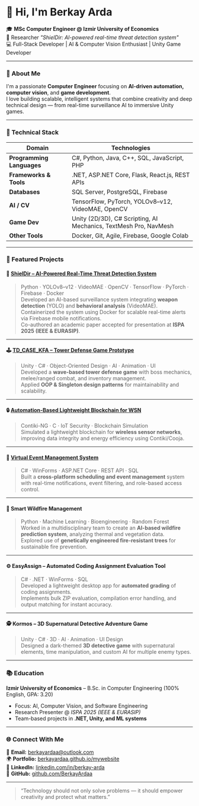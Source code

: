 # 👋 Hi, I'm Berkay Arda

🎓 **MSc Computer Engineer @ Izmir University of Economics**  
🔬 Researcher *"ShielDir: AI-powered real-time threat detection system"*  
💻 Full-Stack Developer | AI & Computer Vision Enthusiast | Unity Game Developer

---

### 🧠 About Me
I'm a passionate **Computer Engineer** focusing on **AI-driven automation, computer vision**, and **game development**.  
I love building scalable, intelligent systems that combine creativity and deep technical design — from real-time surveillance AI to immersive Unity games.

---

### 🧩 Technical Stack

| Domain | Technologies |
|---------|---------------|
| **Programming Languages** | C#, Python, Java, C++, SQL, JavaScript, PHP |
| **Frameworks & Tools** | .NET, ASP.NET Core, Flask, React.js, REST APIs |
| **Databases** | SQL Server, PostgreSQL, Firebase |
| **AI / CV** | TensorFlow, PyTorch, YOLOv8–v12, VideoMAE, OpenCV |
| **Game Dev** | Unity (2D/3D), C# Scripting, AI Mechanics, TextMesh Pro, NavMesh |
| **Other Tools** | Docker, Git, Agile, Firebase, Google Colab |

---

### 🚀 Featured Projects

#### 🧠 [ShielDir – AI-Powered Real-Time Threat Detection System](https://github.com/BerkayArdaa/ShielDir)
> Python · YOLOv8–v12 · VideoMAE · OpenCV · TensorFlow · PyTorch · Firebase · Docker  
Developed an AI-based surveillance system integrating **weapon detection** (YOLO) and **behavioral analysis** (VideoMAE).  
Containerized the system using Docker for scalable real-time alerts via Firebase mobile notifications.  
Co-authored an academic paper accepted for presentation at **ISPA 2025 (IEEE & EURASIP)**.

---

#### 🕹️ [TD_CASE_KFA – Tower Defense Game Prototype](https://github.com/BerkayArdaa/TD_CASE_KFA)
> Unity · C# · Object-Oriented Design · AI · Animation · UI  
Developed a **wave-based tower defense game** with boss mechanics, melee/ranged combat, and inventory management.  
Applied **OOP & Singleton design patterns** for maintainability and scalability.

---

#### 🔒 [Automation-Based Lightweight Blockchain for WSN](https://github.com/BerkayArdaa/Automation-Based-Lightweight-Blockchain-for-WSN)
> Contiki-NG · C · IoT Security · Blockchain Simulation  
Simulated a lightweight blockchain for **wireless sensor networks**, improving data integrity and energy efficiency using Contiki/Cooja.

---

#### 💬 [Virtual Event Management System](https://github.com/BerkayArdaa/VirtualEventSystem)
> C# · WinForms · ASP.NET Core · REST API · SQL  
Built a **cross-platform scheduling and event management** system with real-time notifications, event filtering, and role-based access control.

---

#### 🌲 Smart Wildfire Management
> Python · Machine Learning · Bioengineering · Random Forest  
Worked in a multidisciplinary team to create an **AI-based wildfire prediction system**, analyzing thermal and vegetation data.  
Explored use of **genetically engineered fire-resistant trees** for sustainable fire prevention.

---

#### ⚙️ EasyAssign – Automated Coding Assignment Evaluation Tool
> C# · .NET · WinForms · SQL  
Developed a lightweight desktop app for **automated grading** of coding assignments.  
Implements bulk ZIP evaluation, compilation error handling, and output matching for instant accuracy.

---

#### 🕵️ Kormos – 3D Supernatural Detective Adventure Game
> Unity · C# · 3D · AI · Animation · UI Design  
Designed a dark-themed **3D detective game** with supernatural elements, time manipulation, and custom AI for multiple enemy types.

---

### 📚 Education
**Izmir University of Economics** – B.Sc. in Computer Engineering (100% English, GPA: 3.20)  
- Focus: AI, Computer Vision, and Software Engineering  
- Research Presenter @ *ISPA 2025 (IEEE & EURASIP)*  
- Team-based projects in **.NET, Unity, and ML systems**

---



### 🌐 Connect With Me
📩 **Email:** [berkayardaa@outlook.com](mailto:berkayardaa@outlook.com)  
🌍 **Portfolio:** [berkayardaa.github.io/mywebsite](https://berkayardaa.github.io/mywebsite/)  
💼 **LinkedIn:** [linkedin.com/in/berkay-arda](https://www.linkedin.com/in/berkay-arda)  
🐙 **GitHub:** [github.com/BerkayArdaa](https://github.com/BerkayArdaa)

---


> “Technology should not only solve problems — it should empower creativity and protect what matters.”
